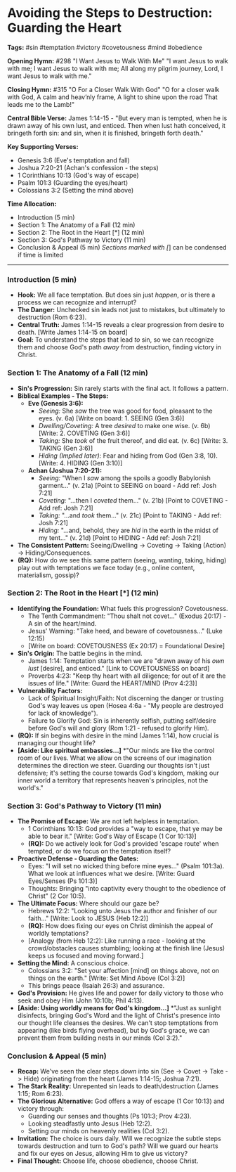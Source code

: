 # Avoiding the Steps to Destruction: Guarding the Heart

**Tags:** #sin #temptation #victory #covetousness #mind #obedience

**Opening Hymn:** #298 "I Want Jesus to Walk With Me"
"I want Jesus to walk with me; I want Jesus to walk with me; All along my pilgrim journey, Lord, I want Jesus to walk with me."

**Closing Hymn:** #315 "O For a Closer Walk With God"
"O for a closer walk with God, A calm and heav’nly frame, A light to shine upon the road That leads me to the Lamb!"

**Central Bible Verse:** James 1:14-15 - "But every man is tempted, when he is drawn away of his own lust, and enticed. Then when lust hath conceived, it bringeth forth sin: and sin, when it is finished, bringeth forth death."

**Key Supporting Verses:**
*   Genesis 3:6 (Eve's temptation and fall)
*   Joshua 7:20-21 (Achan's confession - the steps)
*   1 Corinthians 10:13 (God's way of escape)
*   Psalm 101:3 (Guarding the eyes/heart)
*   Colossians 3:2 (Setting the mind above)

**Time Allocation:**
- Introduction (5 min)
- Section 1: The Anatomy of a Fall (12 min)
- Section 2: The Root in the Heart [*] (12 min)
- Section 3: God's Pathway to Victory (11 min)
- Conclusion & Appeal (5 min)
*Sections marked with [*] can be condensed if time is limited

---

### Introduction (5 min)

-   **Hook:** We all face temptation. But does sin just *happen*, or is there a process we can recognize and interrupt?
-   **The Danger:** Unchecked sin leads not just to mistakes, but ultimately to destruction (Rom 6:23).
-   **Central Truth:** James 1:14-15 reveals a clear progression from desire to death. [Write James 1:14-15 on board]
-   **Goal:** To understand the steps that lead *to* sin, so we can recognize them and choose God's path *away* from destruction, finding victory in Christ.

### Section 1: The Anatomy of a Fall (12 min)

-   **Sin's Progression:** Sin rarely starts with the final act. It follows a pattern.
-   **Biblical Examples - The Steps:**
    -   **Eve (Genesis 3:6):**
        -   *Seeing:* She *saw* the tree was good for food, pleasant to the eyes. (v. 6a) [Write on board: 1. SEEING (Gen 3:6)]
        -   *Dwelling/Coveting:* A tree *desired* to make one wise. (v. 6b) [Write: 2. COVETING (Gen 3:6)]
        -   *Taking:* She *took* of the fruit thereof, and did eat. (v. 6c) [Write: 3. TAKING (Gen 3:6)]
        -   *Hiding (Implied later):* Fear and hiding from God (Gen 3:8, 10). [Write: 4. HIDING (Gen 3:10)]
    -   **Achan (Joshua 7:20-21):**
        -   *Seeing:* "When I *saw* among the spoils a goodly Babylonish garment..." (v. 21a) [Point to SEEING on board - Add ref: Josh 7:21]
        -   *Coveting:* "...then I *coveted* them..." (v. 21b) [Point to COVETING - Add ref: Josh 7:21]
        -   *Taking:* "...and *took* them..." (v. 21c) [Point to TAKING - Add ref: Josh 7:21]
        -   *Hiding:* "...and, behold, they are *hid* in the earth in the midst of my tent..." (v. 21d) [Point to HIDING - Add ref: Josh 7:21]
-   **The Consistent Pattern:** Seeing/Dwelling -> Coveting -> Taking (Action) -> Hiding/Consequences.
-   **(RQ):** How do we see this same pattern (seeing, wanting, taking, hiding) play out with temptations we face today (e.g., online content, materialism, gossip)?

### Section 2: The Root in the Heart [*] (12 min)

-   **Identifying the Foundation:** What fuels this progression? Covetousness.
    -   The Tenth Commandment: "Thou shalt not covet..." (Exodus 20:17) - A sin of the heart/mind.
    -   Jesus' Warning: "Take heed, and beware of covetousness..." (Luke 12:15)
    -   [Write on board: COVETOUSNESS (Ex 20:17) = Foundational Desire]
-   **Sin's Origin:** The battle begins in the mind.
    -   James 1:14: Temptation starts when we are "drawn away of his *own lust* [desire], and enticed." [Link to COVETOUSNESS on board]
    -   Proverbs 4:23: "Keep thy heart with all diligence; for out of it are the issues of life." [Write: Guard the HEART/MIND (Prov 4:23)]
-   **Vulnerability Factors:**
    -   Lack of Spiritual Insight/Faith: Not discerning the danger or trusting God's way leaves us open (Hosea 4:6a - "My people are destroyed for lack of knowledge").
    -   Failure to Glorify God: Sin is inherently selfish, putting self/desire before God's will and glory (Rom 1:21 - refused to glorify Him).
-   **(RQ):** If sin begins with desire in the mind (James 1:14), how crucial is managing our thought life?
-   **[Aside: Like spiritual embassies...]** *"Our minds are like the control room of our lives. What we allow on the screens of our imagination determines the direction we steer. Guarding our thoughts isn't just defensive; it's setting the course towards God's kingdom, making our inner world a territory that represents heaven's principles, not the world's."

### Section 3: God's Pathway to Victory (11 min)

-   **The Promise of Escape:** We are not left helpless in temptation.
    -   1 Corinthians 10:13: God provides a "way to escape, that ye may be able to bear it." [Write: God's Way of Escape (1 Cor 10:13)]
    -   **(RQ):** Do we actively look for God's provided 'escape route' when tempted, or do we focus on the temptation itself?
-   **Proactive Defense - Guarding the Gates:**
    -   Eyes: "I will set no wicked thing before mine eyes..." (Psalm 101:3a). What we look at influences what we desire. [Write: Guard Eyes/Senses (Ps 101:3)]
    -   Thoughts: Bringing "into captivity every thought to the obedience of Christ" (2 Cor 10:5).
-   **The Ultimate Focus:** Where should our gaze be?
    -   Hebrews 12:2: "Looking unto Jesus the author and finisher of our faith..." [Write: Look to JESUS (Heb 12:2)]
    -   **(RQ):** How does fixing our eyes on Christ diminish the appeal of worldly temptations?
    -   [Analogy (from Heb 12:2): Like running a race - looking at the crowd/obstacles causes stumbling; looking at the finish line (Jesus) keeps us focused and moving forward.]
-   **Setting the Mind:** A conscious choice.
    -   Colossians 3:2: "Set your affection [mind] on things above, not on things on the earth." [Write: Set Mind Above (Col 3:2)]
    -   This brings peace (Isaiah 26:3) and assurance.
-   **God's Provision:** He gives life and power for daily victory to those who seek and obey Him (John 10:10b; Phil 4:13).
-   **[Aside: Using worldly means for God's kingdom...]** *"Just as sunlight disinfects, bringing God's Word and the light of Christ's presence into our thought life cleanses the desires. We can't stop temptations from appearing (like birds flying overhead), but by God's grace, we can prevent them from building nests in our minds (Col 3:2)."

### Conclusion & Appeal (5 min)

-   **Recap:** We've seen the clear steps *down* into sin (See -> Covet -> Take -> Hide) originating from the heart (James 1:14-15; Joshua 7:21).
-   **The Stark Reality:** Unrepented sin leads to death/destruction (James 1:15; Rom 6:23).
-   **The Glorious Alternative:** God offers a way of escape (1 Cor 10:13) and victory through:
    -   Guarding our senses and thoughts (Ps 101:3; Prov 4:23).
    -   Looking steadfastly unto Jesus (Heb 12:2).
    -   Setting our minds on heavenly realities (Col 3:2).
-   **Invitation:** The choice is ours daily. Will we recognize the subtle steps towards destruction and turn to God's path? Will we guard our hearts and fix our eyes on Jesus, allowing Him to give us victory?
-   **Final Thought:** Choose life, choose obedience, choose Christ.